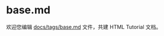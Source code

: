 base.md
===

欢迎您编辑 <a target="__blank" href="https://github.com/jaywcjlove/html-tutorial/blob/master/docs/tags/base.md">docs/tags/base.md</a> 文件，共建 HTML Tutorial 文档。